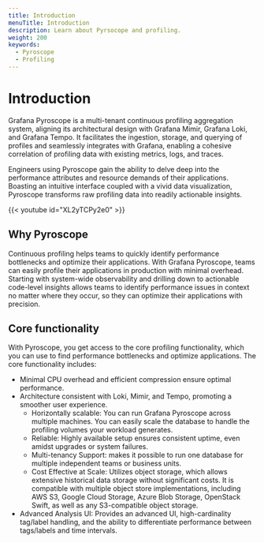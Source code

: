 ```yaml
---
title: Introduction
menuTitle: Introduction
description: Learn about Pyrsocope and profiling.
weight: 200
keywords:
  - Pyroscope
  - Profiling
---
```


# Introduction

Grafana Pyroscope is a multi-tenant continuous profiling aggregation system, aligning its architectural design with Grafana Mimir, Grafana Loki, and Grafana Tempo. It facilitates the ingestion, storage, and querying of profiles and seamlessly integrates with Grafana, enabling a cohesive correlation of profiling data with existing metrics, logs, and traces.

Engineers using Pyroscope gain the ability to delve deep into the performance attributes and resource demands of their applications.
Boasting an intuitive interface coupled with a vivid data visualization, Pyroscope transforms raw profiling data into readily actionable insights.

{{< youtube id="XL2yTCPy2e0" >}}

## Why Pyroscope

Continuous profiling helps teams to quickly identify performance bottlenecks and optimize their applications.
With Grafana Pyroscope, teams can easily profile their applications in production with minimal overhead.
Starting with system-wide observability and drilling down to actionable code-level insights allows teams to identify performance issues in context no matter where they occur, so they can optimize their applications with precision.

## Core functionality

With Pyroscope, you get access to the core profiling functionality, which you can use to find performance bottlenecks and optimize applications. The core functionality includes:

- Minimal CPU overhead and efficient compression ensure optimal performance.
- Architecture consistent with Loki, Mimir, and Tempo, promoting a smoother user experience.
    - Horizontally scalable:  You can run Grafana Pyroscope
   across multiple machines. You can easily scale the database to handle the profiling volumes your workload generates.
    - Reliable: Highly available setup ensures consistent uptime, even amidst upgrades or system failures.
    - Multi-tenancy Support: makes it possible to run one database for multiple independent teams or business units.
    - Cost Effective at Scale: Utilizes object storage, which allows extensive historical data storage without significant costs. It is compatible with multiple object store implementations, including AWS S3,
  Google Cloud Storage, Azure Blob Storage, OpenStack Swift, as well as any S3-compatible object storage.
- Advanced Analysis UI: Provides an advanced UI, high-cardinality tag/label handling, and the ability to differentiate performance between tags/labels and time intervals.
